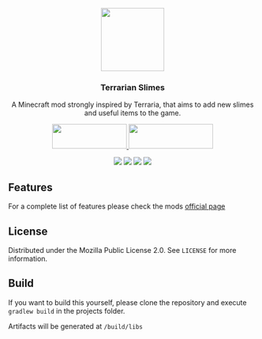 <p align="center"><img src="https://i.imgur.com/kPMMMIr.png" width="128" height="128"></p>
<h3 align="center">Terrarian Slimes</h3>
<p align="center">A Minecraft mod strongly inspired by Terraria, that aims to add new slimes and useful items to the game.</p>
<p align="center">
  <a title="Fabric API" href="https://github.com/FabricMC/fabric">
    <img src="https://i.imgur.com/Ol1Tcf8.png" width="151" height="50" />
  </a>
  <a title="Fabric Language Kotlin" href="https://github.com/FabricMC/fabric-language-kotlin" target="_blank" rel="noopener noreferrer">
    <img src="https://i.imgur.com/c1DH9VL.png" width="171" height="50" />
  </a>
</p>
<p align="center">
  <a href="https://github.com/lucaargolo/terrarian-slimes/actions"><img src="https://github.com/lucaargolo/terrarian-slimes/workflows/Build/badge.svg"/></a>
  <a href="https://opensource.org/licenses/MPL-2.0"><img src="https://img.shields.io/badge/License-MPL%202.0-brightgreen.svg"></a>
  <a href="https://www.curseforge.com/minecraft/mc-mods/terrarian-slimes"><img src="http://cf.way2muchnoise.eu/versions/terrarian-slimes_latest.svg"></a>
  <a href="https://www.curseforge.com/minecraft/mc-mods/terrarian-slimes"><img src="http://cf.way2muchnoise.eu/terrarian-slimes.svg"></a>
</p>

## Features
For a complete list of features please check the mods [official page](https://www.curseforge.com/minecraft/mc-mods/terrarian-slimes)

## License
Distributed under the Mozilla Public License 2.0. See `LICENSE` for more information.

## Build
If you want to build this yourself, please clone the repository and execute `gradlew build` in the projects folder.

Artifacts will be generated at `/build/libs`

